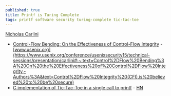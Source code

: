 ```yaml
---
published: true
title: Printf is Turing Complete
tags: printf software security turing-complete tic-tac-toe
---
```

[Nicholas Carlini](https://nicholas.carlini.com/)
- [Control-Flow Bending: On the Effectiveness of Control-Flow Integrity](https://www.usenix.org/system/files/conference/usenixsecurity15/sec15-paper-carlini.pdf) - [www.usenix.org](https://www.usenix.org/conference/usenixsecurity15/technical-sessions/presentation/carlini#:~:text=Control%2DFlow%20Bending%3A%20On%20the%20Effectiveness%20of%20Control%2DFlow%20Integrity,-Authors%3A&text=Control%2DFlow%20Integrity%20(CFI),is%20believed%20to%20be%20secure)
- [C implementation of Tic-Tac-Toe in a single call to printf](https://github.com/carlini/printf-tac-toe) - [HN](https://news.ycombinator.com/item?id=23445546)
